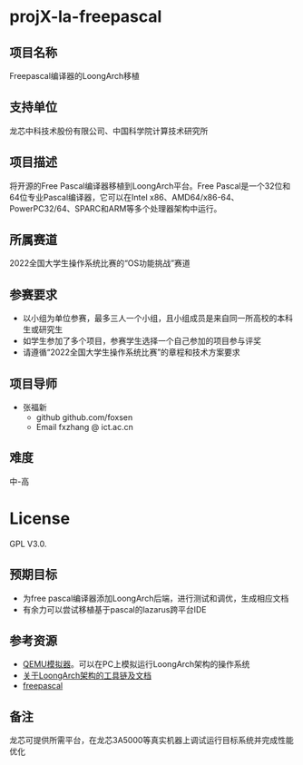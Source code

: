 # projX-la-freepascal

## 项目名称

Freepascal编译器的LoongArch移植

## 支持单位

龙芯中科技术股份有限公司、中国科学院计算技术研究所

## 项目描述

将开源的Free Pascal编译器移植到LoongArch平台。Free Pascal是一个32位和64位专业Pascal编译器，它可以在Intel x86、AMD64/x86-64、PowerPC32/64、SPARC和ARM等多个处理器架构中运行。

## 所属赛道

2022全国大学生操作系统比赛的“OS功能挑战”赛道

## 参赛要求

* 以小组为单位参赛，最多三人一个小组，且小组成员是来自同一所高校的本科生或研究生
* 如学生参加了多个项目，参赛学生选择一个自己参加的项目参与评奖
* 请遵循“2022全国大学生操作系统比赛”的章程和技术方案要求

## 项目导师

* 张福新 
    - github github.com/foxsen
    - Email  fxzhang @ ict.ac.cn

## 难度

中-高

# License

GPL V3.0.

## 预期目标

* 为free pascal编译器添加LoongArch后端，进行测试和调优，生成相应文档
* 有余力可以尝试移植基于pascal的lazarus跨平台IDE

## 参考资源

* [QEMU模拟器](https://github.com/yangxiaojuan-loongson/qemu/blob/tcg-dev/target/loongarch/README)。可以在PC上模拟运行LoongArch架构的操作系统
* [关于LoongArch架构的工具链及文档](https://github.com/loongson)
* [freepascal](https://www.freepascal.org)

## 备注

龙芯可提供所需平台，在龙芯3A5000等真实机器上调试运行目标系统并完成性能优化

